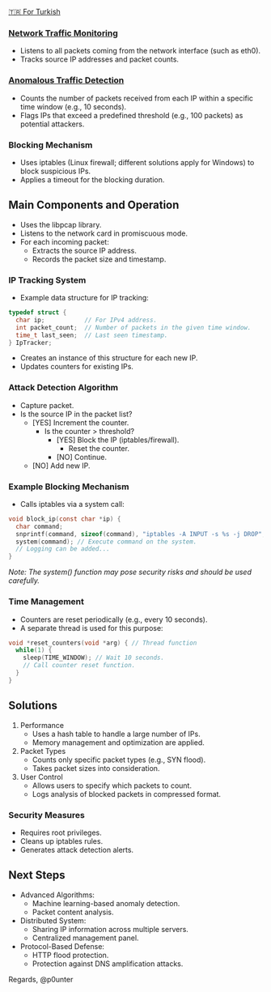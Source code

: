 <a href="https://github.com/trycatchh/protecton_defender/blob/documents/Ana%20D%C3%BC%C5%9F%C3%BCnce.md">🇹🇷 For Turkish</a>

### [Network Traffic Monitoring](https://github.com/trycatchh/protecton_defender/blob/documents/English/Listenin%20Network%20Traffic.md)
- Listens to all packets coming from the network interface (such as eth0).
- Tracks source IP addresses and packet counts.

### [Anomalous Traffic Detection](https://github.com/trycatchh/protecton_defender/blob/documents/Anormal%20Trafik%20Tespiti.md)
- Counts the number of packets received from each IP within a specific time window (e.g., 10 seconds).
- Flags IPs that exceed a predefined threshold (e.g., 100 packets) as potential attackers.

### Blocking Mechanism
- Uses iptables (Linux firewall; different solutions apply for Windows) to block suspicious IPs.
- Applies a timeout for the blocking duration.

## Main Components and Operation
- Uses the libpcap library.
- Listens to the network card in promiscuous mode.
- For each incoming packet:
  - Extracts the source IP address.
  - Records the packet size and timestamp.

### IP Tracking System
- Example data structure for IP tracking:
```c
typedef struct {
  char ip;           // For IPv4 address.
  int packet_count;  // Number of packets in the given time window.
  time_t last_seen;  // Last seen timestamp.
} IpTracker;
```
- Creates an instance of this structure for each new IP.
- Updates counters for existing IPs.

### Attack Detection Algorithm
- Capture packet.
- Is the source IP in the packet list?
  - [YES] Increment the counter.
    - Is the counter > threshold?
      - [YES] Block the IP (iptables/firewall).
        - Reset the counter.
      - [NO] Continue.
  - [NO] Add new IP.

### Example Blocking Mechanism
- Calls iptables via a system call:
```c
void block_ip(const char *ip) {
  char command;
  snprintf(command, sizeof(command), "iptables -A INPUT -s %s -j DROP", ip); // Prepare command.
  system(command); // Execute command on the system.
  // Logging can be added...
}
```
*Note: The system() function may pose security risks and should be used carefully.*

### Time Management
- Counters are reset periodically (e.g., every 10 seconds).
- A separate thread is used for this purpose:
```c
void *reset_counters(void *arg) { // Thread function
  while(1) {
    sleep(TIME_WINDOW); // Wait 10 seconds.
    // Call counter reset function.
  }
}
```

## Solutions
1. Performance
   - Uses a hash table to handle a large number of IPs.
   - Memory management and optimization are applied.
2. Packet Types
   - Counts only specific packet types (e.g., SYN flood).
   - Takes packet sizes into consideration.
3. User Control
   - Allows users to specify which packets to count.
   - Logs analysis of blocked packets in compressed format.

### Security Measures
- Requires root privileges.
- Cleans up iptables rules.
- Generates attack detection alerts.

## Next Steps
- Advanced Algorithms:
  - Machine learning-based anomaly detection.
  - Packet content analysis.
- Distributed System:
  - Sharing IP information across multiple servers.
  - Centralized management panel.
- Protocol-Based Defense:
  - HTTP flood protection.
  - Protection against DNS amplification attacks.

Regards, @p0unter
